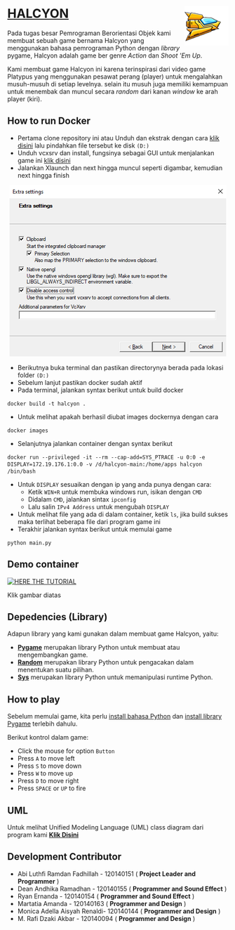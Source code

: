# [HALCYON](https://github.com/ryan-ern/Halcyon) <img src="assets/player.png" align="right" />
Pada tugas besar Pemrograman Berorientasi Objek kami membuat sebuah game bernama Halcyon yang menggunakan bahasa pemrograman Python dengan _library_ pygame, Halcyon adalah game ber genre _Action_ dan _Shoot 'Em Up_.

Kami membuat game Halcyon ini karena terinspirasi dari video game Platypus yang menggunakan pesawat perang (player) untuk mengalahkan musuh-musuh di setiap levelnya. selain itu musuh juga memiliki kemampuan untuk menembak dan muncul secara _random_ dari kanan _window_ ke arah player (kiri). 

## How to run Docker
- Pertama clone repository ini atau Unduh dan ekstrak dengan cara [klik disini](https://github.com/rifan-frmsh/InvasiUFO/archive/refs/heads/main.zip) lalu pindahkan file tersebut ke disk `(D:)`
- Unduh vcxsrv dan install, fungsinya sebagai GUI untuk menjalankan game ini [klik disini](https://downloads.sourceforge.net/project/vcxsrv/vcxsrv/1.20.14.0/vcxsrv-64.1.20.14.0.installer.exe?ts=gAAAAABikM4htiS-mb2njw45IMlr5iPITdvV6w5QqC2tlvxcF5u9QUvHH742ZgREwNiP9q8K8-TvhIPFacna04QFFrmqVtzk7A%3D%3D&r=https%3A%2F%2Fsourceforge.net%2Fprojects%2Fvcxsrv%2Ffiles%2Flatest%2Fdownload)
- Jalankan Xlaunch dan next hingga muncul seperti digambar, kemudian next hingga finish
<div align="center"> 
<img src="assets/vcxsrv.png" alt="image can't be load" />
</div>

- Berikutnya buka terminal dan pastikan directorynya berada pada lokasi folder `(D:)`
- Sebelum lanjut pastikan docker sudah aktif
- Pada terminal, jalankan syntax berikut untuk build docker
```
docker build -t halcyon .
```
- Untuk melihat apakah berhasil diubat images dockernya dengan cara
```
docker images
```
- Selanjutnya jalankan container dengan syntax berikut
```
docker run --privileged -it --rm --cap-add=SYS_PTRACE -u 0:0 -e DISPLAY=172.19.176.1:0.0 -v /d/halcyon-main:/home/apps halcyon /bin/bash
```
- Untuk `DISPLAY` sesuaikan dengan ip yang anda punya dengan cara:
  - Ketik `WIN+R` untuk membuka windows run, isikan dengan `CMD`
  - Didalam `CMD`, jalankan sintax `ipconfig`
  - Lalu salin `IPv4 Address` untuk mengubah `DISPLAY` 
- Untuk melihat file yang ada di dalam container, ketik `ls`, jika build sukses maka terlihat beberapa file dari program game ini
- Terakhir jalankan syntax berikut untuk memulai game
```
python main.py
```
## Demo container
[![HERE THE TUTORIAL](http://i3.ytimg.com/vi/3Sz1LUqCmW4/hqdefault.jpg)](https://youtu.be/3Sz1LUqCmW4)

Klik gambar diatas

## Depedencies (Library)
Adapun library yang kami gunakan dalam membuat game Halcyon, yaitu:
- **[Pygame](https://www.pygame.org)** merupakan library Python untuk membuat atau mengembangkan game.
- **[Random](https://docs.python.org/3/library/random.html)** merupakan library Python untuk pengacakan dalam menentukan suatu pilihan.
- **[Sys](https://docs.python.org/3/library/sys.html)** merupakan library Python untuk memanipulasi runtime Python.

## How to play
Sebelum memulai game, kita perlu [install bahasa Python](https://dqlab.id/cara-download-dan-install-python-pada-berbagai-sistem-operasi) dan [install library Pygame](https://www.nesabamedia.com/cara-instal-pygame-di-windows/) terlebih dahulu.

Berikut kontrol dalam game:
- Click the mouse for option `Button`
- Press `A` to move left
- Press `S` to move down
- Press `W` to move up
- Press `D` to move right
- Press `SPACE` or `UP` to fire

## UML
Untuk melihat Unified Modeling Language (UML) class diagram dari program kami **[Klik Disini](https://github.com/ryan-ern/Docker-Halcyon/blob/main/assets/UML.png)** 

## Development Contributor
- Abi Luthfi Ramdan Fadhillah - 120140151 ( **Project Leader and Programmer** )
- Dean Andhika Ramadhan       - 120140155 ( **Programmer and Sound Effect** )
- Ryan Ernanda                - 120140154 ( **Programmer and Sound Effect** )
- Martatia Amanda             - 120140163 ( **Programmer and Design** )
- Monica Adella Aisyah Renaldi- 120140144 ( **Programmer and Design** )
- M. Rafi Dzaki Akbar         - 120140094 ( **Programmer and Design** )
